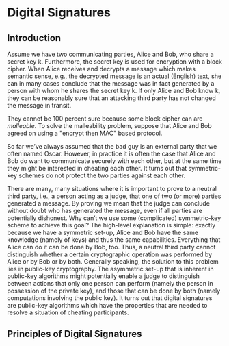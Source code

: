 Digital Signatures             
==================================

## Introduction
Assume we have two communicating parties, Alice and Bob, who share a secret key $\mathsf{k}$. Furthermore, the secret key is used for encryption with a block cipher. When Alice receives and decrypts a message which makes semantic sense, e.g., the decrypted message is an actual (English) text, she can in many cases conclude that the message was in fact generated by a person with whom he shares the secret key $\mathsf{k}$. If only Alice and Bob know $\mathsf{k}$, they can be reasonably sure that an attacking third party has not changed the message in transit. 

They cannot be 100 percent sure because some block cipher can are *malleable*. To solve the malleability problem, suppose that Alice and Bob agreed on using a "encrypt then MAC" based protocol.

So far we’ve always assumed that the bad guy is an external party that we often named Oscar. However, in practice it is often the case that Alice and Bob do want to communicate securely with each other, but at the same time they might be interested in cheating each other. It turns out that symmetric-key schemes do not protect the two parties against each other.

There are many, many situations where it is important to prove to a neutral third party, i.e., a person acting as a judge, that one of two (or more) parties generated a message. By proving we mean that the judge can conclude without doubt who has generated the message, even if all parties are potentially dishonest. Why can’t we use some (complicated) symmetric-key scheme to achieve this goal? The high-level explanation is simple: exactly because we have a symmetric set-up, Alice and Bob have the same knowledge (namely of keys) and thus the same capabilities. Everything that Alice can do it can be done by Bob, too. Thus, a neutral third party cannot distinguish whether a certain  cryptographic operation was performed by Alice or by Bob or by both. Generally speaking, the solution to this problem lies in public-key cryptography. The asymmetric set-up that is inherent in public-key algorithms might potentially enable a judge to distinguish between actions that only one person can perform (namely the person in possession of the private key), and those that can be done by both (namely computations involving the public key). It turns out that digital signatures are public-key algorithms which have the properties that are needed to resolve a situation of cheating participants.

## Principles of Digital Signatures

